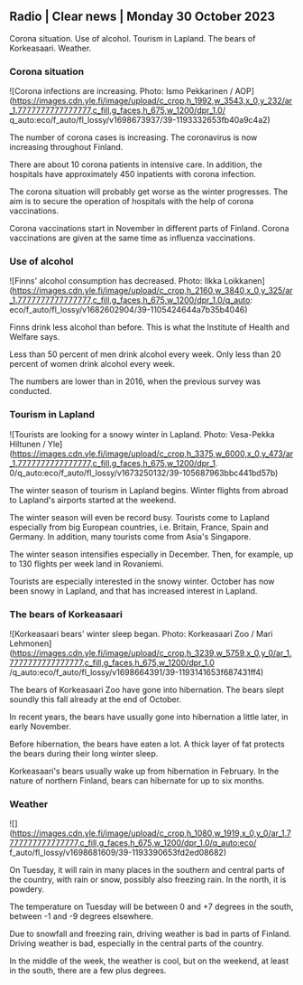 ## Radio \| Clear news \| Monday 30 October 2023

Corona situation. Use of alcohol. Tourism in Lapland. The bears of Korkeasaari. Weather.

### Corona situation

![Corona infections are increasing. Photo: Ismo Pekkarinen / AOP](https://images.cdn.yle.fi/image/upload/c_crop,h_1992,w_3543,x_0,y_232/ar_1.7777777777777777,c_fill,g_faces,h_675,w_1200/dpr_1.0/ q_auto:eco/f_auto/fl_lossy/v1698673937/39-1193332653fb40a9c4a2)

The number of corona cases is increasing. The coronavirus is now increasing throughout Finland.

There are about 10 corona patients in intensive care. In addition, the hospitals have approximately 450 inpatients with corona infection.

The corona situation will probably get worse as the winter progresses. The aim is to secure the operation of hospitals with the help of corona vaccinations.

Corona vaccinations start in November in different parts of Finland. Corona vaccinations are given at the same time as influenza vaccinations.

### Use of alcohol

![Finns' alcohol consumption has decreased. Photo: Ilkka Loikkanen](https://images.cdn.yle.fi/image/upload/c_crop,h_2160,w_3840,x_0,y_325/ar_1.7777777777777777,c_fill,g_faces,h_675,w_1200/dpr_1.0/q_auto: eco/f_auto/fl_lossy/v1682602904/39-1105424644a7b35b4046)

Finns drink less alcohol than before. This is what the Institute of Health and Welfare says.

Less than 50 percent of men drink alcohol every week. Only less than 20 percent of women drink alcohol every week.

The numbers are lower than in 2016, when the previous survey was conducted.

### Tourism in Lapland

![Tourists are looking for a snowy winter in Lapland. Photo: Vesa-Pekka Hiltunen / Yle](https://images.cdn.yle.fi/image/upload/c_crop,h_3375,w_6000,x_0,y_473/ar_1.7777777777777777,c_fill,g_faces,h_675,w_1200/dpr_1. 0/q_auto:eco/f_auto/fl_lossy/v1673250132/39-105687963bbc441bd57b)

The winter season of tourism in Lapland begins. Winter flights from abroad to Lapland's airports started at the weekend.

The winter season will even be record busy. Tourists come to Lapland especially from big European countries, i.e. Britain, France, Spain and Germany. In addition, many tourists come from Asia's Singapore.

The winter season intensifies especially in December. Then, for example, up to 130 flights per week land in Rovaniemi.

Tourists are especially interested in the snowy winter. October has now been snowy in Lapland, and that has increased interest in Lapland.

### The bears of Korkeasaari

![Korkeasaari bears' winter sleep began. Photo: Korkeasaari Zoo / Mari Lehmonen](https://images.cdn.yle.fi/image/upload/c_crop,h_3239,w_5759,x_0,y_0/ar_1.7777777777777777,c_fill,g_faces,h_675,w_1200/dpr_1.0 /q_auto:eco/f_auto/fl_lossy/v1698664391/39-1193141653f687431ff4)

The bears of Korkeasaari Zoo have gone into hibernation. The bears slept soundly this fall already at the end of October.

In recent years, the bears have usually gone into hibernation a little later, in early November.

Before hibernation, the bears have eaten a lot. A thick layer of fat protects the bears during their long winter sleep.

Korkeasaari's bears usually wake up from hibernation in February. In the nature of northern Finland, bears can hibernate for up to six months.

### Weather

![](https://images.cdn.yle.fi/image/upload/c_crop,h_1080,w_1919,x_0,y_0/ar_1.7777777777777777,c_fill,g_faces,h_675,w_1200/dpr_1.0/q_auto:eco/ f_auto/fl_lossy/v1698681609/39-1193390653fd2ed08682)

On Tuesday, it will rain in many places in the southern and central parts of the country, with rain or snow, possibly also freezing rain. In the north, it is powdery.

The temperature on Tuesday will be between 0 and +7 degrees in the south, between -1 and -9 degrees elsewhere.

Due to snowfall and freezing rain, driving weather is bad in parts of Finland. Driving weather is bad, especially in the central parts of the country.

In the middle of the week, the weather is cool, but on the weekend, at least in the south, there are a few plus degrees.
